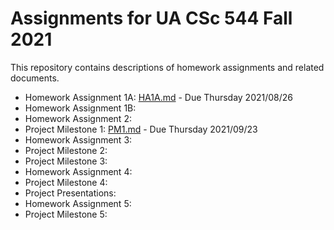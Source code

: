 # Assignments for UA CSc 544 Fall 2021

This repository contains descriptions of homework assignments and related documents.

- Homework Assignment 1A: [HA1A.md](HA1A.md) - Due Thursday 2021/08/26 
- Homework Assignment 1B: 
- Homework Assignment 2: 
- Project Milestone 1: [PM1.md](PM1.md) - Due Thursday 2021/09/23
- Homework Assignment 3: 
- Project Milestone 2: 
- Project Milestone 3: 
- Homework Assignment 4: 
- Project Milestone 4: 
- Project Presentations: 
- Homework Assignment 5:
- Project Milestone 5: 
